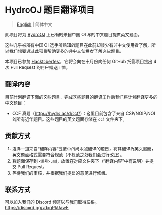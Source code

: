 # HydroOJ 题目翻译项目

>   [English](README.md) | 简体中文

此项目将为 [HydroOJ](https://hydro.ac/) 上已有的来自中国 OI 界的中文题目提供英文题面。

这些几乎被所有中国 OI 选手所熟知的题目在此前却很少有非中文使用者了解，所以我们想要通过此项目帮助更多的非中文使用者了解这些题目。

本项目已参加 [Hacktoberfest](https://hacktoberfest.digitalocean.com/)，它将会向在十月份向任何 GitHub 托管项目提出 4 次 Pull Request 的用户赠送 T恤。

## 翻译内容

目前计划翻译下面的这些题目，完成这些题目的翻译工作后我们将计划翻译更多的中文题目：

- CCF 真题（<https://hydro.ac/d/ccf/>）：这里目前包含了来自 CSP/NOIP/NOI 的所有近年题目。这些题目的英文题面存储在 `ccf` 文件夹下。

## 贡献方式

1. 选择一道来自“翻译内容”链接中的尚未被翻译的题目，将其翻译为英文题面，英文题面格式需要符合规范（不规范之处我们会进行改正）。
2. 将题面保存到 `<题号>.md`，放置在对应文件夹下（“翻译内容”中有说明）并提交 Pull Request。
3. 等待我们的审核，并根据我们提出的意见进行修缮。

## 联系方式

可以加入我们的 Discord 频道以与我们取得联系。<https://discord.gg/vdxqPkUawE>

